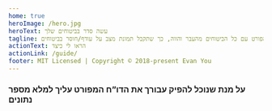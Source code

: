 ```yaml
---
home: true
heroImage: /hero.jpg
heroText: עשה סדר בביטוחים שלך
tagline: האם אתה משלם מאות שקלים בחודש ולא זוכר על מה? תן לנו להפיק עבורך דו”ח מפורט עם כל הביטוחים מהעבר והווה, כך שתקבל תמונת מצב על עודף/חוסר בביטוחים
actionText: הראו לי כיצד
actionLink: /guide/
footer: MIT Licensed | Copyright © 2018-present Evan You
---
```


<ContentDynamic/>
<h3> על מנת שנוכל להפיק עבורך את הדו”ח המפורט עליך למלא מספר נתונים</h3>
<dataForm/>
<AccessibilityToolbar></AccessibilityToolbar>